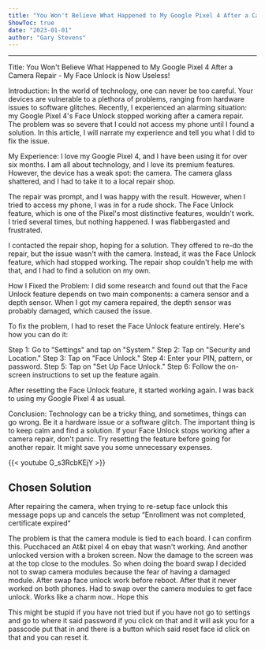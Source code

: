 ```yaml
---
title: "You Won't Believe What Happened to My Google Pixel 4 After a Camera Repair - My Face Unlock is Now Useless!"
ShowToc: true 
date: "2023-01-01"
author: "Gary Stevens"
---
```

*****
Title: You Won't Believe What Happened to My Google Pixel 4 After a Camera Repair - My Face Unlock is Now Useless!

Introduction:
In the world of technology, one can never be too careful. Your devices are vulnerable to a plethora of problems, ranging from hardware issues to software glitches. Recently, I experienced an alarming situation: my Google Pixel 4's Face Unlock stopped working after a camera repair. The problem was so severe that I could not access my phone until I found a solution. In this article, I will narrate my experience and tell you what I did to fix the issue.

My Experience:
I love my Google Pixel 4, and I have been using it for over six months. I am all about technology, and I love its premium features. However, the device has a weak spot: the camera. The camera glass shattered, and I had to take it to a local repair shop.

The repair was prompt, and I was happy with the result. However, when I tried to access my phone, I was in for a rude shock. The Face Unlock feature, which is one of the Pixel's most distinctive features, wouldn't work. I tried several times, but nothing happened. I was flabbergasted and frustrated.

I contacted the repair shop, hoping for a solution. They offered to re-do the repair, but the issue wasn't with the camera. Instead, it was the Face Unlock feature, which had stopped working. The repair shop couldn't help me with that, and I had to find a solution on my own.

How I Fixed the Problem:
I did some research and found out that the Face Unlock feature depends on two main components: a camera sensor and a depth sensor. When I got my camera repaired, the depth sensor was probably damaged, which caused the issue.

To fix the problem, I had to reset the Face Unlock feature entirely. Here's how you can do it:

Step 1: Go to "Settings" and tap on "System."
Step 2: Tap on "Security and Location."
Step 3: Tap on "Face Unlock."
Step 4: Enter your PIN, pattern, or password.
Step 5: Tap on "Set Up Face Unlock."
Step 6: Follow the on-screen instructions to set up the feature again.

After resetting the Face Unlock feature, it started working again. I was back to using my Google Pixel 4 as usual.

Conclusion:
Technology can be a tricky thing, and sometimes, things can go wrong. Be it a hardware issue or a software glitch. The important thing is to keep calm and find a solution. If your Face Unlock stops working after a camera repair, don't panic. Try resetting the feature before going for another repair. It might save you some unnecessary expenses.

{{< youtube G_s3RcbKEjY >}} 



## Chosen Solution
 After repairing the camera, when trying to re-setup face unlock this message pops up and cancels the setup “Enrollment was not completed, certificate expired“

 The problem is that the camera module is tied to each board.
I can confirm this. Pucchaced an At&t pixel 4 on ebay that wasn't working. And another unlocked version with a broken screen. Now the damage to the screen was at the top close to the modules. So when doing the board swap I decided not to swap camera modules because the fear of having a damaged module. After swap face unlock work before reboot. After that it never worked on both phones. Had to swap over the camera modules to get face unlock. Works like a charm now..
Hope this

 This might be stupid if you have not tried but if you have not go to settings and go to where it said password if you click on that and it will ask you for a passcode put that in and there is a button which said reset face id click on that and you can reset it.




